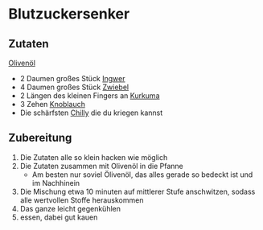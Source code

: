 # Blutzuckersenker
## Zutaten
[Olivenöl](../Rohstoffe/Hochwertige_Rohstoffe/Olivenöl.md)
- 2 Daumen großes Stück [Ingwer](../Rohstoffe/Hochwertige_Rohstoffe/Ingwer.md)
- 4 Daumen großes Stück [Zwiebel](../Rohstoffe/Hochwertige_Rohstoffe/Zwiebel.md)
- 2 Längen des kleinen Fingers an [Kurkuma](../Rohstoffe/Hochwertige_Rohstoffe/Kurkuma.md)
- 3 Zehen [Knoblauch](../Rohstoffe/Hochwertige_Rohstoffe/Knoblauch.md)
- Die schärfsten [Chilly](../Rohstoffe/Hochwertige_Rohstoffe/Chilly.md) die du kriegen kannst

## Zubereitung
1. Die Zutaten alle so klein hacken wie möglich
2. Die Zutaten zusammen mit Olivenöl in die Pfanne
	- Am besten nur soviel Ölivenöl, das alles gerade so bedeckt ist und im Nachhinein 
3. Die Mischung etwa 10 minuten auf mittlerer Stufe anschwitzen, sodass alle wertvollen Stoffe herauskommen
4. Das ganze leicht gegenkühlen
5. essen, dabei gut kauen
